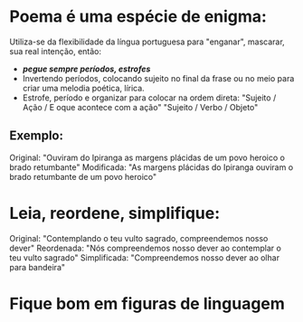 

# Poema é uma espécie de enigma:

Utiliza-se da flexibilidade da língua portuguesa para "enganar", mascarar, sua real intenção, então:

- ***pegue sempre períodos, estrofes***
- Invertendo períodos, colocando sujeito no final da frase ou no meio para criar uma melodia poética, lírica.
- Estrofe, período e organizar para colocar na ordem direta:
	"Sujeito / Ação / E oque acontece com a ação"
	"Sujeito / Verbo / Objeto"

## Exemplo:

Original: "Ouviram do Ipiranga as margens plácidas de um povo heroico o  brado retumbante"
Modificada: "As margens plácidas do Ipiranga ouviram o brado retumbante de um povo heroico"

# Leia, reordene, simplifique:

Original: "Contemplando o teu vulto sagrado, compreendemos nosso dever"
Reordenada: "Nós compreendemos nosso dever ao contemplar o teu vulto sagrado"
Simplificada: "Compreendemos nosso dever ao olhar para bandeira"

# Fique bom em figuras de linguagem






